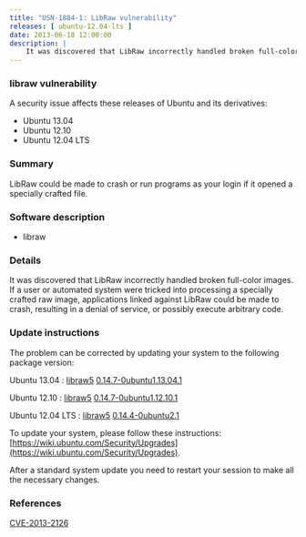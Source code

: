 ```yaml
---
title: "USN-1884-1: LibRaw vulnerability"
releases: [ ubuntu-12.04-lts ]
date: 2013-06-18 12:00:00
description: |
    It was discovered that LibRaw incorrectly handled broken full-color images. If a user or automated system were tricked into processing a specially crafted raw image, applications linked against LibRaw could be made to crash, resulting in a denial of service, or possibly execute arbitrary code. 
--- 
```

 
### libraw vulnerability

A security issue affects these releases of Ubuntu and its derivatives:

* Ubuntu 13.04
* Ubuntu 12.10
* Ubuntu 12.04 LTS

### Summary

LibRaw could be made to crash or run programs as your login if it opened a specially crafted file.

### Software description

* libraw 

### Details

It was discovered that LibRaw incorrectly handled broken full-color images. If a user or automated system were tricked into processing a specially crafted raw image, applications linked against LibRaw could be made to crash, resulting in a denial of service, or possibly execute arbitrary code. 

### Update instructions

The problem can be corrected by updating your system to the following package version:

Ubuntu 13.04
 : [libraw5](https://launchpad.net/ubuntu/+source/libraw) <span> [0.14.7-0ubuntu1.13.04.1](https://launchpad.net/ubuntu/+source/libraw/0.14.7-0ubuntu1.13.04.1) </span> 

Ubuntu 12.10
 : [libraw5](https://launchpad.net/ubuntu/+source/libraw) <span> [0.14.7-0ubuntu1.12.10.1](https://launchpad.net/ubuntu/+source/libraw/0.14.7-0ubuntu1.12.10.1) </span> 

Ubuntu 12.04 LTS
 : [libraw5](https://launchpad.net/ubuntu/+source/libraw) <span> [0.14.4-0ubuntu2.1](https://launchpad.net/ubuntu/+source/libraw/0.14.4-0ubuntu2.1) </span> 

To update your system, please follow these instructions: [https://wiki.ubuntu.com/Security/Upgrades](https://wiki.ubuntu.com/Security/Upgrades).

After a standard system update you need to restart your session to make all the necessary changes. 

### References

 [CVE-2013-2126](http://people.ubuntu.com/~ubuntu-security/cve/CVE-2013-2126)
 
